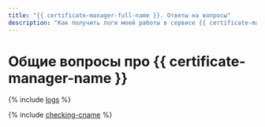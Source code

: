 ```yaml
---
title: "{{ certificate-manager-full-name }}. Ответы на вопросы"
description: "Как получить логи моей работы в сервисе {{ certificate-manager-full-name }}? Ответы на этот и другие вопросы в данной статье."
---
```


# Общие вопросы про {{ certificate-manager-name }}

{% include [logs](../../_qa/logs.md) %}

{% include [checking-cname](../../_qa/checking-cname.md) %}